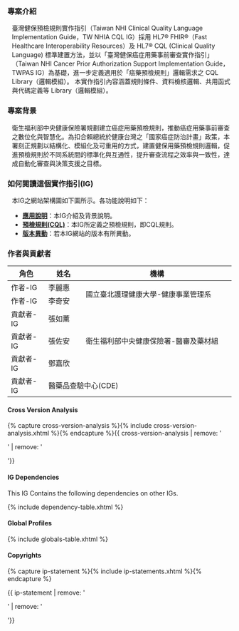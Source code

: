 ### 專案介紹

<div  style="padding-left: 10px;"> 

<p>臺灣健保預檢規則實作指引（Taiwan NHI Clinical Quality Language Implementation Guide，TW NHIA CQL IG）採用 HL7® FHIR®（Fast Healthcare Interoperability Resources）及 HL7® CQL (Clinical Quality Language) 標準建置方法，並以「臺灣健保癌症用藥事前審查實作指引」（Taiwan NHI Cancer Prior Authorization Support Implementation Guide，TWPAS IG）為基礎，進一步定義適用於「癌藥預檢規則」邏輯需求之 CQL Library（邏輯模組）。
本實作指引內容涵蓋規則條件、資料檢核邏輯、共用函式與代碼定義等 Library（邏輯模組）。</p>

</div>

### 專案背景

<div  style="padding-left: 10px;"> 

<p>衛生福利部中央健康保險署規劃建立癌症用藥預檢規則，推動癌症用藥事前審查之數位化與智慧化。為扣合賴總統於健康台灣之「國家癌症防治計畫」政策，本署刻正規劃以結構化、模組化及可重用的方式，建置健保用藥預檢規則邏輯，促進預檢規則於不同系統間的標準化與互通性，提升審查流程之效率與一致性，達成自動化審查與決策支援之目標。</p>

</div>

### 如何閱讀這個實作指引(IG)
<div  style="padding-left: 10px;"> 
<p>本IG之網站架構圖如下圖所示。各功能說明如下：</p>

<ul>
    <li><strong><a href="index.html">應用說明</a></strong>：本IG介紹及背景說明。</li>
    <li><strong><a href="libraries.html">預檢規則(CQL)</a></strong>：本IG所定義之預檢規則，即CQL規則。</li>
    <li><strong><a href="https://nhicore.nhi.gov.tw/cql/history.html">版本異動</a></strong>：若本IG網站的版本有所異動。</li>
</ul>
</div>


### 作者與貢獻者
<table class="grid" style="width:100%">
<thead>
<tr class="header">
<th style="width:10%">角色</th>
<th style="width:10%">姓名</th>
<th style="width:40%">機構</th>
</tr>
</thead>
<tbody>
<tr>
<td>作者-IG</td>
    <td>李麗惠</td>
    <td rowspan="2" style="vertical-align: middle;">國立臺北護理健康大學-健康事業管理系
</td>
</tr>
<tr>
    <td>作者-IG</td>
    <td>李奇安</td>
</tr>
<tr>
    <td>貢獻者-IG</td>
    <td>張如薰</td>
    <td rowspan="3" style="vertical-align: middle;">衛生福利部中央健康保險署-醫審及藥材組</td>
</tr>
<tr>
    <td>貢獻者-IG</td>
    <td>張佐安</td>
</tr>
<tr>
    <td>貢獻者-IG</td>
    <td>鄧嘉欣</td>
</tr>
<tr>
    <td>貢獻者-IG</td>
    <td colspan="2">醫藥品查驗中心(CDE)</td>
</tr>

</tbody>
</table>


#### Cross Version Analysis

{% capture cross-version-analysis %}{% include cross-version-analysis.xhtml %}{% endcapture %}{{ cross-version-analysis | remove: '<p>' | remove: '</p>'}}

#### IG Dependencies

This IG Contains the following dependencies on other IGs.

{% include dependency-table.xhtml %}

#### Global Profiles

{% include globals-table.xhtml %}

#### Copyrights

{% capture ip-statement %}{% include ip-statements.xhtml %}{% endcapture %}

{{ ip-statement | remove: '<p>' | remove: '</p>'}}

